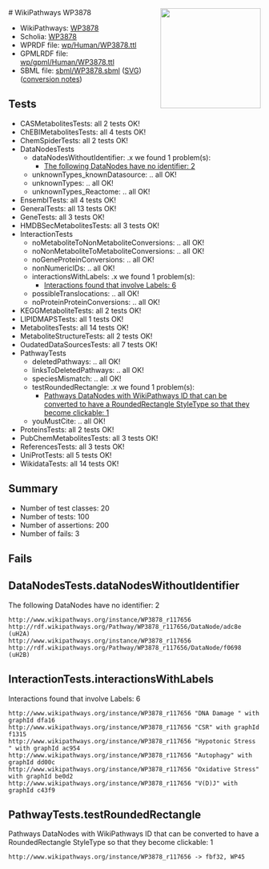 <img style="float: right; width: 200px" src="../logo.png" />
# WikiPathways WP3878

* WikiPathways: [WP3878](https://identifiers.org/wikipathways:WP3878)
* Scholia: [WP3878](https://scholia.toolforge.org/wikipathways/WP3878)
* WPRDF file: [wp/Human/WP3878.ttl](../wp/Human/WP3878.ttl)
* GPMLRDF file: [wp/gpml/Human/WP3878.ttl](../wp/gpml/Human/WP3878.ttl)
* SBML file: [sbml/WP3878.sbml](../sbml/WP3878.sbml) ([SVG](../sbml/WP3878.svg)) ([conversion notes](../sbml/WP3878.txt))

## Tests
* CASMetabolitesTests: all 2 tests OK!
* ChEBIMetabolitesTests: all 4 tests OK!
* ChemSpiderTests: all 2 tests OK!
* DataNodesTests
    * dataNodesWithoutIdentifier: .x we found 1 problem(s):
        * [The following DataNodes have no identifier: 2](#d2d32fa1)
    * unknownTypes_knownDatasource: .. all OK!
    * unknownTypes: .. all OK!
    * unknownTypes_Reactome: .. all OK!
* EnsemblTests: all 4 tests OK!
* GeneralTests: all 13 tests OK!
* GeneTests: all 3 tests OK!
* HMDBSecMetabolitesTests: all 3 tests OK!
* InteractionTests
    * noMetaboliteToNonMetaboliteConversions: .. all OK!
    * noNonMetaboliteToMetaboliteConversions: .. all OK!
    * noGeneProteinConversions: .. all OK!
    * nonNumericIDs: .. all OK!
    * interactionsWithLabels: .x we found 1 problem(s):
        * [Interactions found that involve Labels: 6](#630d267d)
    * possibleTranslocations: .. all OK!
    * noProteinProteinConversions: .. all OK!
* KEGGMetaboliteTests: all 2 tests OK!
* LIPIDMAPSTests: all 1 tests OK!
* MetabolitesTests: all 14 tests OK!
* MetaboliteStructureTests: all 2 tests OK!
* OudatedDataSourcesTests: all 7 tests OK!
* PathwayTests
    * deletedPathways: .. all OK!
    * linksToDeletedPathways: .. all OK!
    * speciesMismatch: .. all OK!
    * testRoundedRectangle: .x we found 1 problem(s):
        * [Pathways DataNodes with WikiPathways ID that can be converted to have a RoundedRectangle StyleType so that they become clickable: 1](#9fbad3cb)
    * youMustCite: .. all OK!
* ProteinsTests: all 2 tests OK!
* PubChemMetabolitesTests: all 3 tests OK!
* ReferencesTests: all 3 tests OK!
* UniProtTests: all 5 tests OK!
* WikidataTests: all 14 tests OK!


## Summary

* Number of test classes: 20
* Number of tests: 100
* Number of assertions: 200
* Number of fails: 3

## Fails

<a name="d2d32fa1" />

## DataNodesTests.dataNodesWithoutIdentifier

The following DataNodes have no identifier: 2
```
http://www.wikipathways.org/instance/WP3878_r117656 http://rdf.wikipathways.org/Pathway/WP3878_r117656/DataNode/adc8e (uH2A)
http://www.wikipathways.org/instance/WP3878_r117656 http://rdf.wikipathways.org/Pathway/WP3878_r117656/DataNode/f0698 (uH2B)
```

<a name="630d267d" />

## InteractionTests.interactionsWithLabels

Interactions found that involve Labels: 6
```
http://www.wikipathways.org/instance/WP3878_r117656 "DNA Damage " with graphId dfa16
http://www.wikipathways.org/instance/WP3878_r117656 "CSR" with graphId f1315
http://www.wikipathways.org/instance/WP3878_r117656 "Hypotonic Stress " with graphId ac954
http://www.wikipathways.org/instance/WP3878_r117656 "Autophagy" with graphId dd00c
http://www.wikipathways.org/instance/WP3878_r117656 "Oxidative Stress" with graphId be0d2
http://www.wikipathways.org/instance/WP3878_r117656 "V(D)J" with graphId c43f9
```

<a name="9fbad3cb" />

## PathwayTests.testRoundedRectangle

Pathways DataNodes with WikiPathways ID that can be converted to have a RoundedRectangle StyleType so that they become clickable: 1
```
http://www.wikipathways.org/instance/WP3878_r117656 -> fbf32, WP45
 ```

